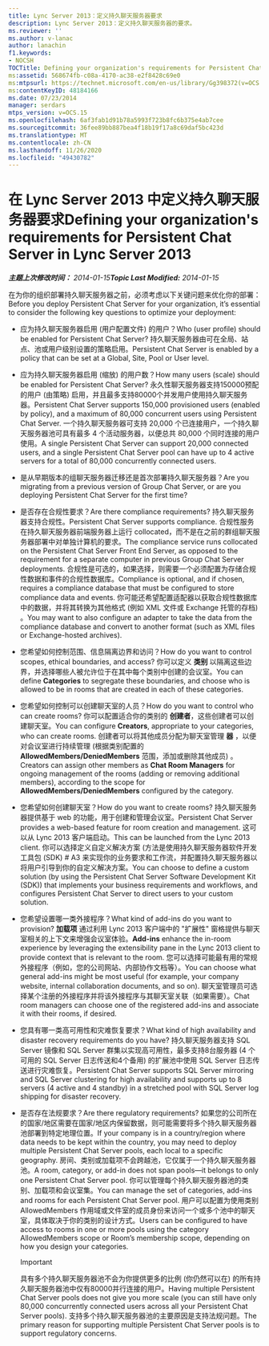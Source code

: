 ```yaml
---
title: Lync Server 2013：定义持久聊天服务器要求
description: Lync Server 2013：定义持久聊天服务器的要求。
ms.reviewer: ''
ms.author: v-lanac
author: lanachin
f1.keywords:
- NOCSH
TOCTitle: Defining your organization's requirements for Persistent Chat Server
ms:assetid: 568674fb-c08a-4170-ac38-e2f8428c69e0
ms:mtpsurl: https://technet.microsoft.com/en-us/library/Gg398372(v=OCS.15)
ms:contentKeyID: 48184166
ms.date: 07/23/2014
manager: serdars
mtps_version: v=OCS.15
ms.openlocfilehash: 6af3fab1d91b78a5993f723b8fc6b375e4ab7cee
ms.sourcegitcommit: 36fee89bb887bea4f18b19f17a8c69daf5bc423d
ms.translationtype: MT
ms.contentlocale: zh-CN
ms.lasthandoff: 11/26/2020
ms.locfileid: "49430782"
---
```

# <a name="defining-your-organizations-requirements-for-persistent-chat-server-in-lync-server-2013"></a><span data-ttu-id="568a9-103">在 Lync Server 2013 中定义持久聊天服务器要求</span><span class="sxs-lookup"><span data-stu-id="568a9-103">Defining your organization's requirements for Persistent Chat Server in Lync Server 2013</span></span>

<div data-xmlns="http://www.w3.org/1999/xhtml">

<div class="topic" data-xmlns="http://www.w3.org/1999/xhtml" data-msxsl="urn:schemas-microsoft-com:xslt" data-cs="https://msdn.microsoft.com/">

<div data-asp="https://msdn2.microsoft.com/asp">



</div>

<div id="mainSection">

<div id="mainBody"><span data-ttu-id="568a9-104">

<span> </span></span><span class="sxs-lookup"><span data-stu-id="568a9-104">

<span> </span></span></span>

<span data-ttu-id="568a9-105">_**主题上次修改时间：** 2014-01-15_</span><span class="sxs-lookup"><span data-stu-id="568a9-105">_**Topic Last Modified:** 2014-01-15_</span></span>

<span data-ttu-id="568a9-106">在为你的组织部署持久聊天服务器之前，必须考虑以下关键问题来优化你的部署：</span><span class="sxs-lookup"><span data-stu-id="568a9-106">Before you deploy Persistent Chat Server for your organization, it’s essential to consider the following key questions to optimize your deployment:</span></span>

  - <span data-ttu-id="568a9-107">应为持久聊天服务器启用 (用户配置文件) 的用户？</span><span class="sxs-lookup"><span data-stu-id="568a9-107">Who (user profile) should be enabled for Persistent Chat Server?</span></span> <span data-ttu-id="568a9-108">持久聊天服务器由可在全局、站点、池或用户级别设置的策略启用。</span><span class="sxs-lookup"><span data-stu-id="568a9-108">Persistent Chat Server is enabled by a policy that can be set at a Global, Site, Pool or User level.</span></span>

  - <span data-ttu-id="568a9-109">应为持久聊天服务器启用 (缩放) 的用户数？</span><span class="sxs-lookup"><span data-stu-id="568a9-109">How many users (scale) should be enabled for Persistent Chat Server?</span></span> <span data-ttu-id="568a9-110">永久性聊天服务器支持150000预配的用户 (由策略) 启用，并且最多支持80000个并发用户使用持久聊天服务器。</span><span class="sxs-lookup"><span data-stu-id="568a9-110">Persistent Chat Server supports 150,000 provisioned users (enabled by policy), and a maximum of 80,000 concurrent users using Persistent Chat Server.</span></span> <span data-ttu-id="568a9-111">一个持久聊天服务器可支持 20,000 个已连接用户，一个持久聊天服务器池可具有最多 4 个活动服务器，以便总共 80,000 个同时连接的用户使用。</span><span class="sxs-lookup"><span data-stu-id="568a9-111">A single Persistent Chat Server can support 20,000 connected users, and a single Persistent Chat Server pool can have up to 4 active servers for a total of 80,000 concurrently connected users.</span></span>

  - <span data-ttu-id="568a9-112">是从早期版本的组聊天服务器迁移还是首次部署持久聊天服务器？</span><span class="sxs-lookup"><span data-stu-id="568a9-112">Are you migrating from a previous version of Group Chat Server, or are you deploying Persistent Chat Server for the first time?</span></span>

  - <span data-ttu-id="568a9-113">是否存在合规性要求？</span><span class="sxs-lookup"><span data-stu-id="568a9-113">Are there compliance requirements?</span></span> <span data-ttu-id="568a9-114">持久聊天服务器支持合规性。</span><span class="sxs-lookup"><span data-stu-id="568a9-114">Persistent Chat Server supports compliance.</span></span> <span data-ttu-id="568a9-115">合规性服务在持久聊天服务器前端服务器上运行 collocated，而不是在之前的群组聊天服务器部署中对单独计算机的要求。</span><span class="sxs-lookup"><span data-stu-id="568a9-115">The compliance service runs collocated on the Persistent Chat Server Front End Server, as opposed to the requirement for a separate computer in previous Group Chat Server deployments.</span></span> <span data-ttu-id="568a9-116">合规性是可选的，如果选择，则需要一个必须配置为存储合规性数据和事件的合规性数据库。</span><span class="sxs-lookup"><span data-stu-id="568a9-116">Compliance is optional, and if chosen, requires a compliance database that must be configured to store compliance data and events.</span></span> <span data-ttu-id="568a9-117">你可能还希望配置适配器以获取合规性数据库中的数据，并将其转换为其他格式 (例如 XML 文件或 Exchange 托管的存档) 。</span><span class="sxs-lookup"><span data-stu-id="568a9-117">You may want to also configure an adapter to take the data from the compliance database and convert to another format (such as XML files or Exchange-hosted archives).</span></span>

  - <span data-ttu-id="568a9-118">您希望如何控制范围、信息隔离边界和访问？</span><span class="sxs-lookup"><span data-stu-id="568a9-118">How do you want to control scopes, ethical boundaries, and access?</span></span> <span data-ttu-id="568a9-119">你可以定义 **类别** 以隔离这些边界，并选择哪些人被允许位于在其中每个类别中创建的会议室。</span><span class="sxs-lookup"><span data-stu-id="568a9-119">You can define **Categories** to segregate these boundaries, and choose who is allowed to be in rooms that are created in each of these categories.</span></span>

  - <span data-ttu-id="568a9-120">您希望如何控制可以创建聊天室的人员？</span><span class="sxs-lookup"><span data-stu-id="568a9-120">How do you want to control who can create rooms?</span></span> <span data-ttu-id="568a9-121">你可以配置适合你的类别的 **创建者**，这些创建者可以创建聊天室。</span><span class="sxs-lookup"><span data-stu-id="568a9-121">You can configure **Creators**, appropriate to your categories, who can create rooms.</span></span> <span data-ttu-id="568a9-122">创建者可以将其他成员分配为聊天室管理 **器** ，以便对会议室进行持续管理 (根据类别配置的 **AllowedMembers/DeniedMembers** 范围，添加或删除其他成员) 。</span><span class="sxs-lookup"><span data-stu-id="568a9-122">Creators can assign other members as **Chat Room Managers** for ongoing management of the rooms (adding or removing additional members), according to the scope for **AllowedMembers/DeniedMembers** configured by the category.</span></span>

  - <span data-ttu-id="568a9-123">您希望如何创建聊天室？</span><span class="sxs-lookup"><span data-stu-id="568a9-123">How do you want to create rooms?</span></span> <span data-ttu-id="568a9-124">持久聊天服务器提供基于 web 的功能，用于创建和管理会议室。</span><span class="sxs-lookup"><span data-stu-id="568a9-124">Persistent Chat Server provides a web-based feature for room creation and management.</span></span> <span data-ttu-id="568a9-125">这可以从 Lync 2013 客户端启动。</span><span class="sxs-lookup"><span data-stu-id="568a9-125">This can be launched from the Lync 2013 client.</span></span> <span data-ttu-id="568a9-126">你可以选择定义自定义解决方案 (方法是使用持久聊天服务器软件开发工具包 (SDK) # A3 来实现你的业务要求和工作流，并配置持久聊天服务器以将用户引导到你的自定义解决方案。</span><span class="sxs-lookup"><span data-stu-id="568a9-126">You can choose to define a custom solution (by using the Persistent Chat Server Software Development Kit (SDK)) that implements your business requirements and workflows, and configures Persistent Chat Server to direct users to your custom solution.</span></span>

  - <span data-ttu-id="568a9-127">您希望设置哪一类外接程序？</span><span class="sxs-lookup"><span data-stu-id="568a9-127">What kind of add-ins do you want to provision?</span></span> <span data-ttu-id="568a9-128">**加载项** 通过利用 Lync 2013 客户端中的 "扩展性" 窗格提供与聊天室相关的上下文来增强会议室体验。</span><span class="sxs-lookup"><span data-stu-id="568a9-128">**Add-ins** enhance the in-room experience by leveraging the extensibility pane in the Lync 2013 client to provide context that is relevant to the room.</span></span> <span data-ttu-id="568a9-129">您可以选择可能最有用的常规外接程序（例如，您的公司网站、内部协作文档等）。</span><span class="sxs-lookup"><span data-stu-id="568a9-129">You can choose what general add-ins might be most useful (for example, your company website, internal collaboration documents, and so on).</span></span> <span data-ttu-id="568a9-130">聊天室管理员可选择某个注册的外接程序并将该外接程序与其聊天室关联（如果需要）。</span><span class="sxs-lookup"><span data-stu-id="568a9-130">Chat room managers can choose one of the registered add-ins and associate it with their rooms, if desired.</span></span>

  - <span data-ttu-id="568a9-131">您具有哪一类高可用性和灾难恢复要求？</span><span class="sxs-lookup"><span data-stu-id="568a9-131">What kind of high availability and disaster recovery requirements do you have?</span></span> <span data-ttu-id="568a9-132">持久聊天服务器支持 SQL Server 镜像和 SQL Server 群集以实现高可用性，最多支持8台服务器 (4 个可用的 SQL Server 日志传送和4个备用) 的扩展池中使用 SQL Server 日志传送进行灾难恢复。</span><span class="sxs-lookup"><span data-stu-id="568a9-132">Persistent Chat Server supports SQL Server mirroring and SQL Server clustering for high availability and supports up to 8 servers (4 active and 4 standby) in a stretched pool with SQL Server log shipping for disaster recovery.</span></span>

  - <span data-ttu-id="568a9-133">是否存在法规要求？</span><span class="sxs-lookup"><span data-stu-id="568a9-133">Are there regulatory requirements?</span></span> <span data-ttu-id="568a9-134">如果您的公司所在的国家/地区需要在国家/地区内保留数据，则可能需要将多个持久聊天服务器池部署到特定地理位置。</span><span class="sxs-lookup"><span data-stu-id="568a9-134">If your company is in a country/region where data needs to be kept within the country, you may need to deploy multiple Persistent Chat Server pools, each local to a specific geography.</span></span> <span data-ttu-id="568a9-135">房间、类别或加载项不会跨越池，它仅属于一个持久聊天服务器池。</span><span class="sxs-lookup"><span data-stu-id="568a9-135">A room, category, or add-in does not span pools—it belongs to only one Persistent Chat Server pool.</span></span> <span data-ttu-id="568a9-136">你可以管理每个持久聊天服务器池的类别、加载项和会议室集。</span><span class="sxs-lookup"><span data-stu-id="568a9-136">You can manage the set of categories, add-ins and rooms for each Persistent Chat Server pool.</span></span> <span data-ttu-id="568a9-137">用户可以配置为使用类别 AllowedMembers 作用域或文件室的成员身份来访问一个或多个池中的聊天室，具体取决于你的类别的设计方式。</span><span class="sxs-lookup"><span data-stu-id="568a9-137">Users can be configured to have access to rooms in one or more pools using the category AllowedMembers scope or Room’s membership scope, depending on how you design your categories.</span></span>
    
    <div>
    

    > [!IMPORTANT]  
    > <span data-ttu-id="568a9-138">具有多个持久聊天服务器池不会为你提供更多的比例 (你仍然可以在) 的所有持久聊天服务器池中仅有80000并行连接的用户。</span><span class="sxs-lookup"><span data-stu-id="568a9-138">Having multiple Persistent Chat Server pools does not give you more scale (you can still have only 80,000 concurrently connected users across all your Persistent Chat Server pools).</span></span> <span data-ttu-id="568a9-139">支持多个持久聊天服务器池的主要原因是支持法规问题。</span><span class="sxs-lookup"><span data-stu-id="568a9-139">The primary reason for supporting multiple Persistent Chat Server pools is to support regulatory concerns.</span></span>

    
    <span data-ttu-id="568a9-140"></div>

</div>

<span> </span>

</div>

</div>

</span><span class="sxs-lookup"><span data-stu-id="568a9-140"></div>

</div>

<span> </span>

</div>

</div>

</span></span></div>

